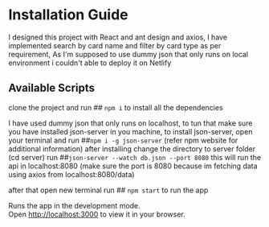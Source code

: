 # Installation Guide

I designed this project with React and ant design and axios,
I have implemented search by card name and filter by card type as per requirement,
As I'm supposed to use dummy json that only runs on local environment i couldn't able to deploy it on Netlify

## Available Scripts

 clone the project and run ## `npm i`  to install all the dependencies


I have used dummy json that only runs on localhost, to tun that
make sure you have installed json-server in you machine,
to install json-server, open your terminal and run ##`npm i -g json-server` (refer npm website for additional information)
after installing change the directory to server folder (cd server) run ##`json-server --watch db.json --port 8080`
this will run the api in localhost:8080 (make sure the port is 8080 because im fetching data using axios from localhost:8080/data)

after that open new terminal run ## `npm start` to run the app


Runs the app in the development mode.\
Open [http://localhost:3000](http://localhost:3000) to view it in your browser.

